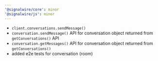```yaml
---
'@signalwire/core': minor
'@signalwire/js': minor
---
```


- `client.conversations.sendMessage()`
- `conversation.sendMessage()` API for conversation object returned from `getConversations()` API
- `conversation.getMessages()` API for conversation object returned from `getConversations()`
- added e2e tests for conversation (room)
